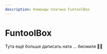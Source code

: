 ```yaml
---
description: Команды плагина FuntoolBox
---
```


# FuntoolBox

Тута ещё больше даписать ната ... бисмиля 😵‍💫
